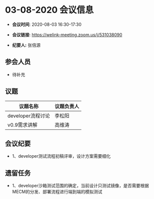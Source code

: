 # 03-08-2020 会议信息  

-  **会议时间**: 2020-08-03  16:30-17:30
-  **会议链接**: https://welink-meeting.zoom.us/j/531038090

-  **纪要人:** 张倍源

## 参会人员
-  待补充

## 议题

议题名称 | 议题负责人
---- | ----
developer流程讨论  | 李松阳
v0.9需求讲解 | 高维涛 

## 会议纪要
- 1、developer测试流程初稿评审，设计方案需要细化

## 遗留任务
- 1、developer沙箱测试范围的确定，当前设计只测试镜像，是否需要根据MECM的分发、部署流程进行端到端的模拟测试
